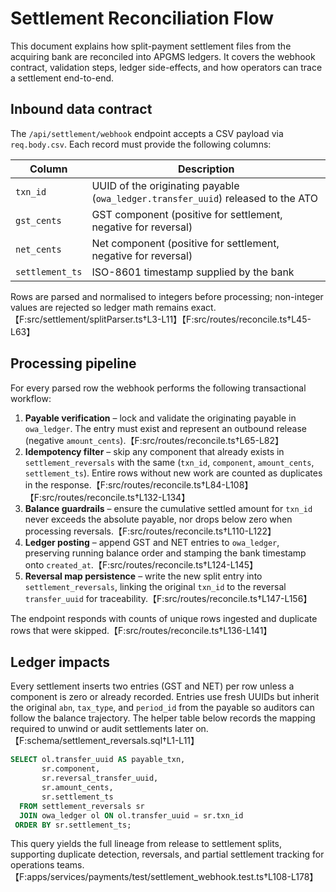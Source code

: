 # Settlement Reconciliation Flow

This document explains how split-payment settlement files from the acquiring bank are reconciled into APGMS ledgers. It covers the webhook contract, validation steps, ledger side-effects, and how operators can trace a settlement end-to-end.

## Inbound data contract

The `/api/settlement/webhook` endpoint accepts a CSV payload via `req.body.csv`. Each record must provide the following columns:

| Column | Description |
| --- | --- |
| `txn_id` | UUID of the originating payable (`owa_ledger.transfer_uuid`) released to the ATO |
| `gst_cents` | GST component (positive for settlement, negative for reversal) |
| `net_cents` | Net component (positive for settlement, negative for reversal) |
| `settlement_ts` | ISO-8601 timestamp supplied by the bank |

Rows are parsed and normalised to integers before processing; non-integer values are rejected so ledger math remains exact.【F:src/settlement/splitParser.ts†L3-L11】【F:src/routes/reconcile.ts†L45-L63】

## Processing pipeline

For every parsed row the webhook performs the following transactional workflow:

1. **Payable verification** – lock and validate the originating payable in `owa_ledger`. The entry must exist and represent an outbound release (negative `amount_cents`).【F:src/routes/reconcile.ts†L65-L82】
2. **Idempotency filter** – skip any component that already exists in `settlement_reversals` with the same (`txn_id`, `component`, `amount_cents`, `settlement_ts`). Entire rows without new work are counted as duplicates in the response.【F:src/routes/reconcile.ts†L84-L108】【F:src/routes/reconcile.ts†L132-L134】
3. **Balance guardrails** – ensure the cumulative settled amount for `txn_id` never exceeds the absolute payable, nor drops below zero when processing reversals.【F:src/routes/reconcile.ts†L110-L122】
4. **Ledger posting** – append GST and NET entries to `owa_ledger`, preserving running balance order and stamping the bank timestamp onto `created_at`.【F:src/routes/reconcile.ts†L124-L145】
5. **Reversal map persistence** – write the new split entry into `settlement_reversals`, linking the original `txn_id` to the reversal `transfer_uuid` for traceability.【F:src/routes/reconcile.ts†L147-L156】

The endpoint responds with counts of unique rows ingested and duplicate rows that were skipped.【F:src/routes/reconcile.ts†L136-L141】

## Ledger impacts

Every settlement inserts two entries (GST and NET) per row unless a component is zero or already recorded. Entries use fresh UUIDs but inherit the original `abn`, `tax_type`, and `period_id` from the payable so auditors can follow the balance trajectory. The helper table below records the mapping required to unwind or audit settlements later on.【F:schema/settlement_reversals.sql†L1-L11】

```sql
SELECT ol.transfer_uuid AS payable_txn,
       sr.component,
       sr.reversal_transfer_uuid,
       sr.amount_cents,
       sr.settlement_ts
  FROM settlement_reversals sr
  JOIN owa_ledger ol ON ol.transfer_uuid = sr.txn_id
 ORDER BY sr.settlement_ts;
```

This query yields the full lineage from release to settlement splits, supporting duplicate detection, reversals, and partial settlement tracking for operations teams.【F:apps/services/payments/test/settlement_webhook.test.ts†L108-L178】
